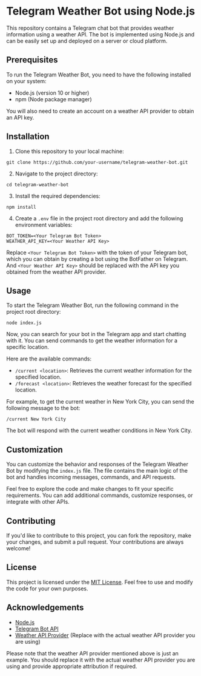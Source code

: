 # Telegram Weather Bot using Node.js

This repository contains a Telegram chat bot that provides weather information using a weather API. The bot is implemented using Node.js and can be easily set up and deployed on a server or cloud platform.

## Prerequisites

To run the Telegram Weather Bot, you need to have the following installed on your system:

- Node.js (version 10 or higher)
- npm (Node package manager)

You will also need to create an account on a weather API provider to obtain an API key.

## Installation

1. Clone this repository to your local machine:

```shell
git clone https://github.com/your-username/telegram-weather-bot.git
```

2. Navigate to the project directory:

```shell
cd telegram-weather-bot
```

3. Install the required dependencies:

```shell
npm install
```

4. Create a `.env` file in the project root directory and add the following environment variables:

```shell
BOT_TOKEN=<Your Telegram Bot Token>
WEATHER_API_KEY=<Your Weather API Key>
```

Replace `<Your Telegram Bot Token>` with the token of your Telegram bot, which you can obtain by creating a bot using the BotFather on Telegram. And `<Your Weather API Key>` should be replaced with the API key you obtained from the weather API provider.

## Usage

To start the Telegram Weather Bot, run the following command in the project root directory:

```shell
node index.js
```

Now, you can search for your bot in the Telegram app and start chatting with it. You can send commands to get the weather information for a specific location.

Here are the available commands:

- `/current <location>`: Retrieves the current weather information for the specified location.
- `/forecast <location>`: Retrieves the weather forecast for the specified location.

For example, to get the current weather in New York City, you can send the following message to the bot:

```
/current New York City
```

The bot will respond with the current weather conditions in New York City.

## Customization

You can customize the behavior and responses of the Telegram Weather Bot by modifying the `index.js` file. The file contains the main logic of the bot and handles incoming messages, commands, and API requests.

Feel free to explore the code and make changes to fit your specific requirements. You can add additional commands, customize responses, or integrate with other APIs.

## Contributing

If you'd like to contribute to this project, you can fork the repository, make your changes, and submit a pull request. Your contributions are always welcome!

## License

This project is licensed under the [MIT License](LICENSE). Feel free to use and modify the code for your own purposes.

## Acknowledgements

- [Node.js](https://nodejs.org/)
- [Telegram Bot API](https://core.telegram.org/bots/api)
- [Weather API Provider](https://example.com) (Replace with the actual weather API provider you are using)

Please note that the weather API provider mentioned above is just an example. You should replace it with the actual weather API provider you are using and provide appropriate attribution if required.
